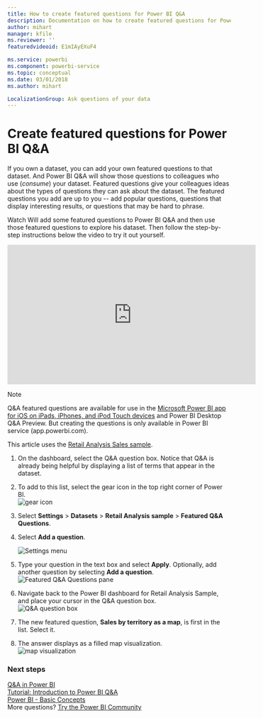 ```yaml
---
title: How to create featured questions for Power BI Q&A
description: Documentation on how to create featured questions for Power BI Q&A
author: mihart
manager: kfile
ms.reviewer: ''
featuredvideoid: E1mIAyEXuF4

ms.service: powerbi
ms.component: powerbi-service
ms.topic: conceptual
ms.date: 03/01/2018
ms.author: mihart

LocalizationGroup: Ask questions of your data
---
```

# Create featured questions for Power BI Q&A
If you own a dataset, you can add your own featured questions to that dataset.  And Power BI Q&A will show those questions to colleagues who use (*consume*) your dataset.  Featured questions give your colleagues ideas about the types of questions they can ask about the dataset. The featured questions you add are up to you -- add popular questions, questions that display interesting results, or questions that may be hard to phrase.

Watch Will add some featured questions to Power BI Q&A and then use those featured questions to explore his dataset. Then follow the step-by-step instructions below the video to try it out yourself.

<iframe width="560" height="315" src="https://www.youtube.com/embed/E1mIAyEXuF4" frameborder="0" allowfullscreen></iframe>

> [!NOTE]
> Q&A featured questions are available for use in the [Microsoft Power BI app for iOS on iPads, iPhones, and iPod Touch devices](consumer/mobile/mobile-apps-ios-qna.md) and Power BI Desktop Q&A Preview. But creating the questions is only available in Power BI service (app.powerbi.com).
> 

This article uses the [Retail Analysis Sales sample](sample-datasets.md).

1. On the dashboard, select the Q&A question box.   Notice that Q&A is already being helpful by displaying a list of terms that appear in the dataset.
2. To add to this list, select the gear icon in the top right corner of Power BI.  
   ![gear icon](media/service-q-and-a-create-featured-questions/pbi_gearicon2.jpg)
3. Select **Settings** &gt; **Datasets** &gt; **Retail Analysis sample** &gt; **Featured Q&A Questions**.  
4. Select **Add a question**.
   
   ![Settings menu](media/service-q-and-a-create-featured-questions/power-bi-settings.png)
5. Type your question in the text box and select **Apply**.   Optionally, add another question by selecting **Add a question**.  
   ![Featured Q&A Questions pane](media/service-q-and-a-create-featured-questions/power-bi-type-featured-question.png)
6. Navigate back to the Power BI dashboard for Retail Analysis Sample, and place your cursor in the Q&A question box.   
   ![Q&A question box](media/service-q-and-a-create-featured-questions/power-bi-featured-q.png)
7. The new featured question, **Sales by territory as a map**, is first in the list. Select it.  
8. The answer displays as a filled map visualization.  
   ![map visualization](media/service-q-and-a-create-featured-questions/power-bi-filled-map.png)

### Next steps
[Q&A in Power BI](consumer/end-user-q-and-a.md)  
[Tutorial: Introduction to Power BI Q&A](power-bi-visualization-introduction-to-q-and-a.md)  
[Power BI - Basic Concepts](consumer/end-user-basic-concepts.md)  
More questions? [Try the Power BI Community](http://community.powerbi.com/)

